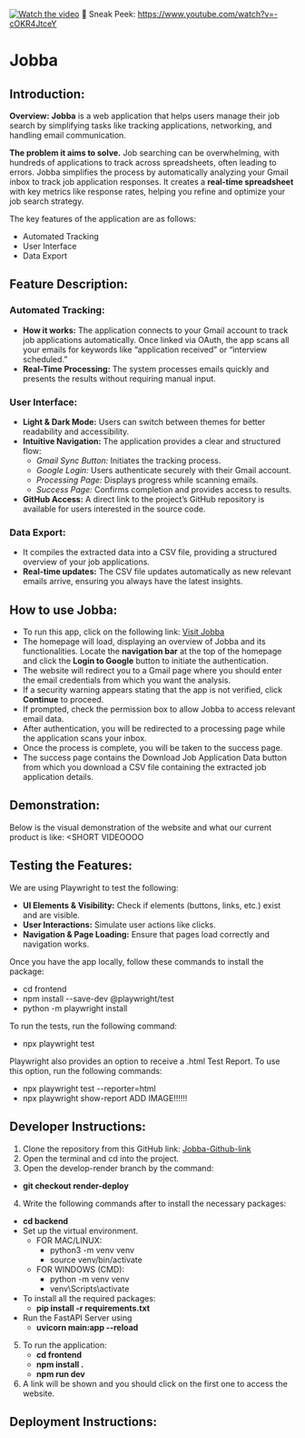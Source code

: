 
[![Watch the video](http://img.youtube.com/vi/-cOKR4JtceY/maxresdefault.jpg)](https://www.youtube.com/watch?v=-cOKR4JtceY)
🎥 Sneak Peek: https://www.youtube.com/watch?v=-cOKR4JtceY

# Jobba
## Introduction:
**Overview:**
**Jobba** is a web application that helps users manage their job search by simplifying tasks like tracking applications, networking, and handling email communication. 

**The problem it aims to solve.**
Job searching can be overwhelming, with hundreds of applications to track across spreadsheets, often leading to errors. Jobba simplifies the process by automatically analyzing your Gmail inbox to track job application responses. It creates a **real-time spreadsheet** with key metrics like response rates, helping you refine and optimize your job search strategy.

The key features of the application are as follows:
- Automated Tracking
- User Interface
- Data Export

## Feature Description:
### Automated Tracking:
- **How it works:**  The application connects to your Gmail account to track job applications automatically. Once linked via OAuth, the app scans all your emails for keywords like “application received” or “interview scheduled.” 
- **Real-Time Processing:** The system processes emails quickly and presents the results without requiring manual input.

### User Interface:
- **Light & Dark Mode:** Users can switch between themes for better readability and accessibility.
- **Intuitive Navigation:** The application provides a clear and structured flow:
  - _Gmail Sync Button:_ Initiates the tracking process.
  - _Google Login:_ Users authenticate securely with their Gmail account.
  - _Processing Page:_ Displays progress while scanning emails.
  - _Success Page:_ Confirms completion and provides access to results.
- **GitHub Access:** A direct link to the project’s GitHub repository is available for users interested in the source code.

### Data Export:
- It compiles the extracted data into a CSV file, providing a structured overview of your job applications.
- **Real-time updates:** The CSV file updates automatically as new relevant emails arrive, ensuring you always have the latest insights.

## How to use Jobba:
- To run this app, click on the following link: [Visit Jobba](https://jobba.onrender.com/)
- The homepage will load, displaying an overview of Jobba and its functionalities. Locate the **navigation bar** at the top of the homepage and click the **Login to Google** button to initiate the authentication.
- The website will redirect you to a Gmail page where you should enter the email credentials from which you want the analysis.
- If a security warning appears stating that the app is not verified, click **Continue** to proceed.
- If prompted, check the permission box to allow Jobba to access relevant email data.
- After authentication, you will be redirected to a processing page while the application scans your inbox.
- Once the process is complete, you will be taken to the success page.
- The success page contains the Download Job Application Data button from which you download a CSV file containing the extracted job application details.

## Demonstration:
Below is the visual demonstration of the website and what our current product is like:
<SHORT VIDEOOOO

## Testing the Features:
We are using Playwright to test the following:
  - **UI Elements & Visibility:** Check if elements (buttons, links, etc.) exist and are visible.
  - **User Interactions:** Simulate user actions like clicks.
  - **Navigation & Page Loading:** Ensure that pages load correctly and navigation works.

Once you have the app locally, follow these commands to install the package:
  - cd frontend
  - npm install --save-dev @playwright/test
  - python -m playwright install

To run the tests, run the following command:
  - npx playwright test

Playwright also provides an option to receive a .html Test Report. To use this option, run the following commands:
  - npx playwright test --reporter=html
  - npx playwright show-report
      ADD IMAGE!!!!!!
## Developer Instructions:
1. Clone the repository from this GitHub link: [Jobba-Github-link](https://github.com/csc301-2025-s/jobba)
2. Open the terminal and cd into the project.
3. Open the develop-render branch by the command:
  - **git checkout render-deploy**
4. Write the following commands after to install the necessary packages:
  - **cd backend**
  - Set up the virtual environment.
    - FOR MAC/LINUX:
        - python3 -m venv venv
        - source venv/bin/activate
    - FOR WINDOWS (CMD):
        - python -m venv venv
        - venv\Scripts\activate
  - To install all the required packages:
    - **pip install -r requirements.txt**
  - Run the FastAPI Server using
    - **uvicorn main:app --reload**
5. To run the application:
    - **cd frontend**
    - **npm install .**
    - **npm run dev**
6. A link will be shown and you should click on the first one to access the website.

## Deployment Instructions:



